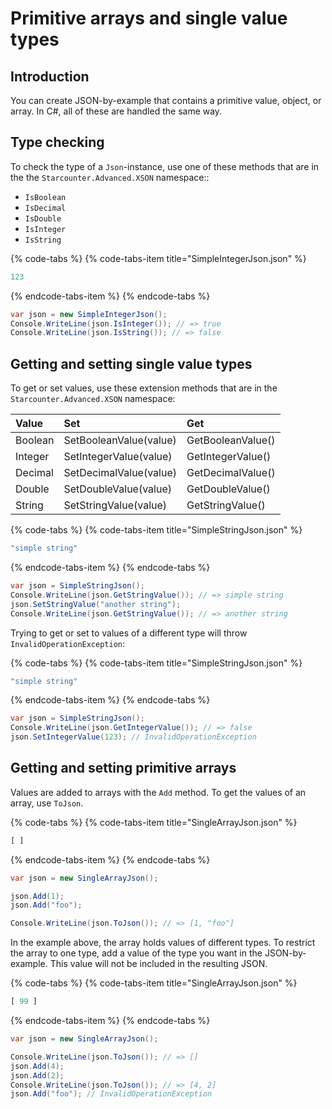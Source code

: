 # Primitive arrays and single value types

## Introduction

You can create JSON-by-example that contains a primitive value, object, or array. In C\#, all of these are handled the same way.

## Type checking

 To check the type of a `Json`-instance, use one of these methods that are in the the `Starcounter.Advanced.XSON` namespace::

* `IsBoolean`
* `IsDecimal`
* `IsDouble`
* `IsInteger`
* `IsString`

{% code-tabs %}
{% code-tabs-item title="SimpleIntegerJson.json" %}
```javascript
123
```
{% endcode-tabs-item %}
{% endcode-tabs %}

```csharp
var json = new SimpleIntegerJson();
Console.WriteLine(json.IsInteger()); // => true
Console.WriteLine(json.IsString()); // => false
```

## Getting and setting single value types

 To get or set values, use these extension methods that are in the `Starcounter.Advanced.XSON` namespace:

| Value | Set | Get |
| :--- | :--- | :--- |
| Boolean | SetBooleanValue\(value\) | GetBooleanValue\(\) |
| Integer | SetIntegerValue\(value\) | GetIntegerValue\(\) |
| Decimal | SetDecimalValue\(value\) | GetDecimalValue\(\) |
| Double | SetDoubleValue\(value\) | GetDoubleValue\(\) |
| String | SetStringValue\(value\) | GetStringValue\(\) |

{% code-tabs %}
{% code-tabs-item title="SimpleStringJson.json" %}
```javascript
"simple string"
```
{% endcode-tabs-item %}
{% endcode-tabs %}

```csharp
var json = SimpleStringJson();
Console.WriteLine(json.GetStringValue()); // => simple string
json.SetStringValue("another string");
Console.WriteLine(json.GetStringValue()); // => another string
```

 Trying to get or set to values of a different type will throw `InvalidOperationException`:

{% code-tabs %}
{% code-tabs-item title="SimpleStringJson.json" %}
```javascript
"simple string"
```
{% endcode-tabs-item %}
{% endcode-tabs %}

```csharp
var json = SimpleStringJson();
Console.WriteLine(json.GetIntegerValue()); // => false
json.SetIntegerValue(123); // InvalidOperationException
```

## Getting and setting primitive arrays

  
Values are added to arrays with the `Add` method. To get the values of an array, use `ToJson`.

{% code-tabs %}
{% code-tabs-item title="SingleArrayJson.json" %}
```javascript
[ ]
```
{% endcode-tabs-item %}
{% endcode-tabs %}

```csharp
var json = new SingleArrayJson();

json.Add(1);
json.Add("foo");

Console.WriteLine(json.ToJson()); // => [1, "foo"]
```

In the example above, the array holds values of different types. To restrict the array to one type, add a value of the type you want in the JSON-by-example. This value will not be included in the resulting JSON.

{% code-tabs %}
{% code-tabs-item title="SingleArrayJson.json" %}
```javascript
[ 99 ]
```
{% endcode-tabs-item %}
{% endcode-tabs %}

```csharp
var json = new SingleArrayJson();

Console.WriteLine(json.ToJson()); // => []
json.Add(4);
json.Add(2);
Console.WriteLine(json.ToJson()); // => [4, 2]
json.Add("foo"); // InvalidOperationException
```


